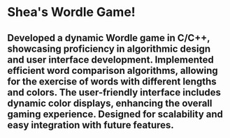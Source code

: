 # Shea's Wordle Game!
## Developed a dynamic Wordle game in C/C++, showcasing proficiency in algorithmic design and user interface development. Implemented efficient word comparison algorithms, allowing for the exercise of words with different lengths and colors. The user-friendly interface includes dynamic color displays, enhancing the overall gaming experience. Designed for scalability and easy integration with future features.

